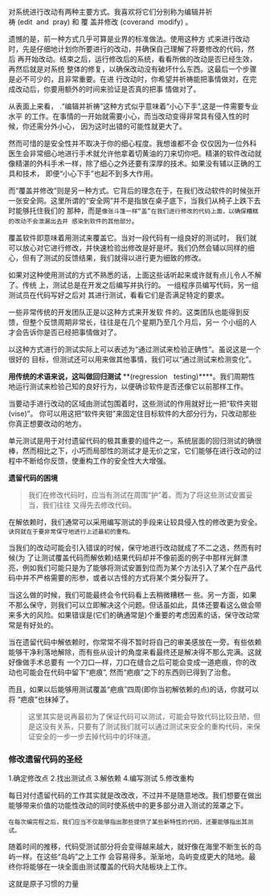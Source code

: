 对系统进行改动有两种主要方式。我喜欢将它们分别称为编辑并祈祷 (edit  and  pray) 和 覆 盖并修改 (coverand  modify) 。 

遗憾的是，前一种方式几乎可算是业界的标准做法。使用这种方 式来进行改动时，先是仔细地计划你所要进行的改动，并确保自己理解了将要修改的代码，然后 再开始改动。结束之后，运行修改后的系统，看看所做的改动是否已经生效，再然后就是对系统 整体的修复，以确保改动没有破坏什么东西。这最后一个步骤是必不可少的，且非常重要。在进 行改动时，你希望并祈祷能把事情做对，在完成改动后，你要用额外的时间来验证是否真的把事 情做对了。

从表面上来看， .“编辑并祈祷”这种方式似乎意味着“小心下手”,这是一件需要专业水平 的工作。在事情的一开始就需要小心，而当改动变得非常具有侵入性的时候，你还需分外小心， 因为这时出错的可能性就更大了。

然而可惜的是安全性并不取决于你的细心程度。我想谁都不会 仅仅因为一位外科医生会非常细心地进行手术就允许他拿着切黄油的刀来切你吧。精湛的软件改动就像精湛的外科手术一样，除了细心之外还要有深厚的技术。如果没有辅以正确的工具和技术， 即便“小心下手”也起不到多大作用。



而“覆盖并修改”则是另一种方式。它背后的理念在于，在我们改动软件的时候张开一张安全网。这里所谓的“安全网”并不是指放在桌子底下，当我们从椅子上跌下去时能够托住我们的 那种，而是`像张斗篷一样“盖”在我们进行修改的代码上面，以确保糟糕的改动不会泄漏出去并 感染到软件的其他部分`。

覆盖软件即意味着用测试来覆盖它。当对一段代码有一组良好的测试时， 我们就可以放心对它进行修改，并快速检验出修改是好是坏。我们仍然会辅以同样的细心，但有了测试的反馈结果，我们就得以进行更为细致的修改。

如果对这种使用测试的方式不熟悉的话，上面这些话听起来或许就有点儿令人不解了。传统 上，测试总是在开发之后编写并执行的。 一组程序员编写代码，另一组测试员在代码写好之后对 其进行测试，看看它们是否满足特定的要求。

一些非常传统的开发团队正是以这种方式来开发软 件的。这类团队也能得到反馈，但整个反馈周期非常长，往往是在几个星期乃至几个月后，另一 个小组的人才会告诉你是否已经把事情做对了。

以这种方式进行的测试实际上可以表述为“通过测试来检验正确性”。虽说这是一个很好的 目标，但测试还可以用来做其他事情，我们可以“通过测试来检测变化”。

**用传统的术语来说，这叫做回归测试** **(regression   testing)****。我们周期性地运行测试来检验己知的良好行为，以便确诊软件是否还像它以前那样工作。

当要动手进行改动的区域由测试包围着时，这些测试的作用就好比一把“软件夹钳(vise)”。 你可以用这把“软件夹钳”来固定住目标软件的大部分行为，只改动那些你真正想要改动的地方。

单元测试是用于对付遗留代码的极其重要的组件之一。系统层面的回归测试的确很棒，然而相比之下，小巧而局部性的测试才是无价之宝，它们能够在进行改动的过程中不断给你反馈，使重构工作的安全性大大增强。



**遗留代码的困境**
>我们在修改代码时，应当有测试在周围“护”着。而为了将这些测试安置妥当，我们往往 又得先去修改代码。

在解依赖时，我们通常可以采用编写测试的手段来让较具侵入性的修改更为安全。`诀窍就在于要非常保守地进行上述最初的重构。`

当我们的改动可能会引入错误的时候，保守地进行改动就成了不二之选，然而有时候(为 了让测试覆盖代码而解依赖)结果代码却并不像前面的例子中那样光鲜漂亮，例如我们可能只是为了能够将测试安置到位而为某个方法引入了某个在产品代码中并不严格需要的形参，或者以古怪的方式将某个类分裂开了。

当这么做的时候，我们可能最终会令代码看上去稍微糟糕一 些。另一方面，如果不那么保守，则我们可以立即解决这个问题。但话虽如此，具体还要看这么做会带来多大的风险。如果错误是(它们的确通常是)个重要的考虑因素的话，保守改动常常是有好处的。

当在遗留代码中解依赖时，你常常不得不暂时将自己的审美感放在一旁。有些依赖能够干净利落地解除，而有些从设计的角度来看最终还是解决得不那么完满。这就好像做手术总要有 一个刀口—样，刀口在缝合之后可能会变成一道疤痕，你的改动也可能会在代码中留下“疤痕”, 然而“疤痕”之下的东西则已得到了治愈。

而且，如果以后能够用测试覆盖“疤痕”四周(即你当初解依赖的点)的话，你就可以将 “疤痕”也抹掉了。
>这里其实是说再最初为了保证代码可以测试，可能会导致代码比较丑陋，但是这没有关系，只要有了测试我们就可以通过测试来安全的重构代码，来保证安全的一步一步去掉代码中的坏味道。

### 修改遗留代码的圣经
1.确定修改点
2.找出测试点
3.解依赖
4.编写测试
5.修改重构

每日对付遗留代码的工作其实就是改改改，不过并不是随意地改。我们想要在做出能够带来价值的功能性改动的同时使系统中的更多部分进入测试的笼罩之下。

`在每次编完程之后，我们应当不仅能够指出那些提供了某些新特性的代码，还要能够指出其测试。`

随着时间的推移，代码受测试部分将会变得越来越大，就好像在海里不断生长的岛屿一样。在这些“岛屿”之上工作 会容易得多。渐渐地，岛屿变成更大的陆地。最终你将能够在一块全面由测试覆盖的代码大陆板块上工作。

这就是原子习惯的力量